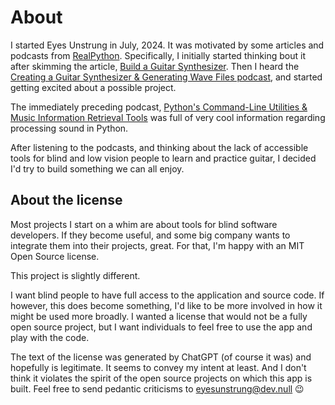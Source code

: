 # About 

I started Eyes Unstrung in July, 2024.
It was motivated by some articles and podcasts from
[RealPython](https://realpython.com).
Specifically, I initially started thinking bout it after skimming the article,
[Build a Guitar Synthesizer](https://realpython.com/python-guitar-synthesizer/).
Then I heard the [Creating a Guitar Synthesizer & Generating Wave Files podcast](https://realpython.com/podcasts/rpp/210/),
and started getting excited about a possible project.

The immediately preceding podcast,
[Python's Command-Line Utilities & Music Information Retrieval Tools](https://realpython.com/podcasts/rpp/209/)
was full of very cool information regarding processing sound in Python.

After listening to the podcasts,
and thinking about the lack of accessible tools for blind and low vision people to learn and practice guitar,
I decided I'd try to build something we can all enjoy.

## About the license

Most projects I start on a whim are about tools for blind software developers.
If they become useful, and some big company wants to integrate them into their projects, great.
For that, I'm happy with an MIT Open Source license.

This project is slightly different.

I want blind people to have full access to the application and source code.
If however, this does become something,
I'd like to be more involved in how it might be used more broadly.
I wanted a license that would not be a fully open source project,
but I want individuals to feel free to use the app and play with the code.

The text of the license was generated by ChatGPT (of course it was) and hopefully is legitimate.
It seems to convey my intent at least.
And I don't think it violates the spirit of the open source projects on which this app is built. 
Feel free to send pedantic criticisms to  eyesunstrung@dev.null :wink:
